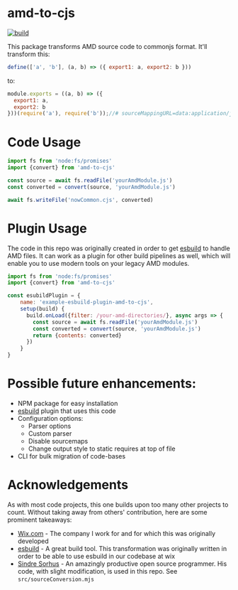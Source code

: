 # amd-to-cjs
[![build](https://github.com/ronyhe/amd-to-cjs/actions/workflows/build.yml/badge.svg?event=push)](https://github.com/ronyhe/amd-to-cjs/actions/workflows/build.yml)

This package transforms AMD source code to commonjs format.
It'll transform this:
```javascript
define(['a', 'b'], (a, b) => ({ export1: a, export2: b }))
```
to:
```javascript
module.exports = ((a, b) => ({
  export1: a,
  export2: b
}))(require('a'), require('b'));//# sourceMappingURL=data:application/json;base64,eyJ2ZXJzaW9uIjozLCJuYW1lcyI6W10sInNvdXJjZXMiOltdLCJzb3VyY2VzQ29udGVudCI6W10sIm1hcHBpbmdzIjoiIn0=
```

# Code Usage
```javascript
import fs from 'node:fs/promises'
import {convert} from 'amd-to-cjs'

const source = await fs.readFile('yourAmdModule.js')
const converted = convert(source, 'yourAmdModule.js')

await fs.writeFile('nowCommon.cjs', converted)
```

# Plugin Usage
The code in this repo was originally created in order to get [esbuild](https://esbuild.github.io/) to handle AMD files.
It can work as a plugin for other build pipelines as well, which will enable you to use modern tools on your legacy AMD modules.
```javascript
import fs from 'node:fs/promises'
import {convert} from 'amd-to-cjs'

const esubildPlugin = {
    name: 'example-esbuild-plugin-amd-to-cjs',
    setup(build) {
      build.onLoad({filter: /your-amd-directories/}, async args => {
        const source = await fs.readFile('yourAmdModule.js')
        const converted = convert(source, 'yourAmdModule.js')
        return {contents: converted}
      })    
    }
}
```

# Possible future enhancements:
- NPM package for easy installation
- [esbuild](https://esbuild.github.io/) plugin that uses this code
- Configuration options:
  - Parser options
  - Custom parser
  - Disable sourcemaps
  - Change output style to static requires at top of file
- CLI for bulk migration of code-bases

# Acknowledgements
As with most code projects, this one builds upon too many other projects to count.
Without taking away from others' contribution, here are some prominent takeaways:
- [Wix.com](https://www.wix.com) - The company I work for and for which this was originally developed
- [esbuild](https://esbuild.github.io/) - A great build tool. This transformation was originally written in order to be able to use esbuild in our codebase at wix
- [Sindre Sorhus](https://sindresorhus.com/) - An amazingly productive open source programmer. His code, with slight modification, is used in this repo. See `src/sourceConversion.mjs`
